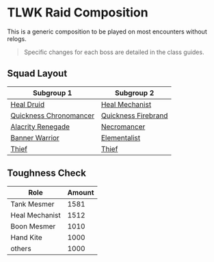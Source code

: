 # TLWK Raid Composition

This is a generic composition
to be played on most encounters
without relogs.

> Specific changes for each boss
are detailed in the class guides.

## Squad Layout

| Subgroup 1                                 | Subgroup 2                                 |
| ------------------------------------------ | ------------------------------------------ |
| [Heal Druid](/roles/ranger.md)             | [Heal Mechanist](/roles/engineer.md)       |
| [Quickness Chronomancer](/roles/mesmer.md) | [Quickness Firebrand](/roles/guardian.md)  |
| [Alacrity Renegade](/roles/revanant.md)    | [Necromancer](/roles/necromancer.md) |
| [Banner Warrior](/roles/warrior.md)        | [Elementalist](/roles/elementalist.md)   |
| [Thief](/roles/thief.md)                   | [Thief](/roles/thief.md)                   |

## Toughness Check

| Role           | Amount |
| -------------  | ------ |
| Tank Mesmer    | 1581   |
| Heal Mechanist | 1512   | 
| Boon Mesmer    | 1010   |
| Hand Kite      | 1000   |
| others         | 1000   |

